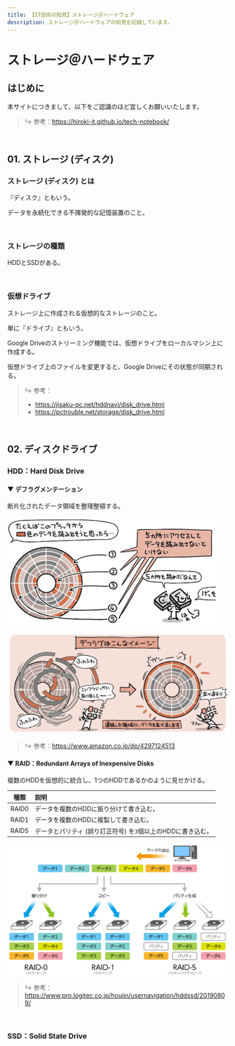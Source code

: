 ```yaml
---
title: 【IT技術の知見】ストレージ＠ハードウェア
description: ストレージ＠ハードウェアの知見を記録しています。
---
```


# ストレージ＠ハードウェア

## はじめに

本サイトにつきまして、以下をご認識のほど宜しくお願いいたします。

> ↪️ 参考：https://hiroki-it.github.io/tech-notebook/

<br>

## 01. ストレージ (ディスク)

### ストレージ (ディスク) とは

『ディスク』ともいう。

データを永続化できる不揮発的な記憶装置のこと。

<br>

### ストレージの種類

HDDとSSDがある。

<br>

### 仮想ドライブ

ストレージ上に作成される仮想的なストレージのこと。

単に『ドライブ』ともいう。

Google Driveのストリーミング機能では、仮想ドライブをローカルマシン上に作成する。

仮想ドライブ上のファイルを変更すると、Google Driveにその状態が同期される。

> ↪️ 参考：
>
> - https://jisaku-pc.net/hddnavi/disk_drive.html
> - https://pctrouble.net/storage/disk_drive.html

<br>

## 02. ディスクドライブ

### HDD：Hard Disk Drive

#### ▼ デフラグメンテーション

断片化されたデータ領域を整理整頓する。

![p184-1](https://raw.githubusercontent.com/hiroki-it/tech-notebook-images/master/images/p184-1.png)

![p184-2](https://raw.githubusercontent.com/hiroki-it/tech-notebook-images/master/images/p184-2.png)

> ↪️ 参考：https://www.amazon.co.jp/dp/4297124513

#### ▼ RAID：Redundant Arrays of Inexpensive Disks

複数のHDDを仮想的に統合し、1つのHDDであるかのように見せかける。

| 種類  | 説明                                                         |
| ----- | :----------------------------------------------------------- |
| RAID0 | データを複数のHDDに振り分けて書き込む。                      |
| RAID1 | データを複数のHDDに複製して書き込む。                        |
| RAID5 | データとパリティ (誤り訂正符号) を`3`個以上のHDDに書き込む。 |

![RAIDの種類](https://raw.githubusercontent.com/hiroki-it/tech-notebook-images/master/images/RAIDの種類.png)

> ↪️ 参考：https://www.pro.logitec.co.jp/houjin/usernavigation/hddssd/20190809/

<br>

### SSD：Solid State Drive

<br>
